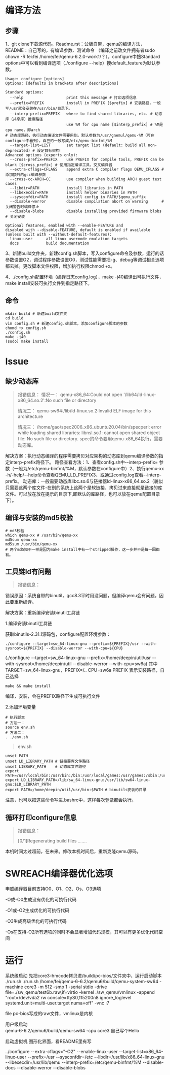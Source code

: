 # 编译方法

## 步骤

1、git clone下载源代码。Readme.rst：公版自带，qemu的编译方法，README：自己写的，有编译参数、测试命令
（编译之前改文件拥有者sudo chown -R fei:fei /home/fei/qemu-6.2.0-work1/？），configure中搜Standard options中可以看到编译选项（./configure --help）搜default_feature为默认参数。

```shell
Usage: configure [options]
Options: [defaults in brackets after descriptions]

Standard options:
  --help                   print this message # 打印选项信息
  --prefix=PREFIX          install in PREFIX [$prefix] # 安装路径，一般写/usr就会安装在/usr/bin/目录下。
  --interp-prefix=PREFIX   where to find shared libraries, etc. # 动态库（共享库）搜索路径
                           use %M for cpu name [$interp_prefix] # %M是cpu name，即arch
# 动态库路径，执行动态编译文件需要用到。默认参数为/usr/gnemul/qemu-%M（可在configure中看到），自己的一般写成/etc/qemu-binfmt/%M
  --target-list=LIST       set target list (default: build all non-deprecated) # 设定目标架构
Advanced options (experts only):
  --cross-prefix=PREFIX    use PREFIX for compile tools, PREFIX can be blank [$cross_prefix] # 使用指定编译工具，交叉编译器
  --extra-cflags=CFLAGS    append extra C compiler flags QEMU_CFLAGS # 添加额外的gcc编译参数
  --cross-cc-ARCH=CC       use compiler when building ARCH guest test cases
  --libdir=PATH            install libraries in PATH
  --libexecdir=PATH        install helper binaries in PATH
  --sysconfdir=PATH        install config in PATH/$qemu_suffix
  --disable-werror         disable compilation abort on warning      # 关闭警告时编译停止
  --disable-blobs          disable installing provided firmware blobs # 关闭安装
 
Optional features, enabled with --enable-FEATURE and
disabled with --disable-FEATURE, default is enabled if available
(unless built with --without-default-features):
  linux-user      all linux usermode emulation targets
  docs            build documentation
```

3、新建build文件夹，新建config.sh脚本，写入configure命令及参数，运行的话参数设置O2，调试程序参数设置O0，测试性能需要把-g、debug等调试相关选项都去掉。更改脚本文件权限，增加执行权限chmod +x。

4、./config.sh配置环境（编译日志config.log），make -j40编译出可执行文件，make install安装可执行文件到指定路径下。

## 命令

```shell
mkdir build # 新建build文件夹
cd build
vim config.sh # 新建config.sh脚本，添加configure脚本的参数
chomd +x config.sh
./config.sh
make -j40
(sudo) make install
```

# Issue

## 缺少动态库

> 报错信息：
> 情况一：
> qemu-x86_64:Could not open '/lib64/ld-linux-x86_64.so.2':No such file or directory
> 
> 情况二：
> qemu-sw64:/lib/ld-linux.so.2:Invalid ELF image for this architecture
> 
> 情况三：
> /home/gao/spec2006_x86_ubuntu20.04/bin/specperl: error while loading shared libraries: libnsl.so.1: cannot open shared object file: No such file or directory.
> spec的命令要用qemu-x86_64执行，需要动态库。

解决方案：执行动态编译的程序需要拷贝对应架构的动态库到qemu编译参数的指定interp-prefix路径下。
路径查看方法：1、查看config.sh中--interp-prefix= 参数（一般为/etc/qemu-binfmt/%M，默认参数在configure中）2、执行qemu-xx -h/-help/--help命令查看QEMU_LD_PREFIX3、或通过config.log查看--interp-prefix。
动态库：一般需要动态库libc.so.6与链接器ld-linux-x86_64.so.2（貌似只需要这两个库文件-在别的系统上这两个是软链接，拷贝过来直接就是链接的库文件。可以放在放在提示的目录下,即默认的库路径，也可以放在qemu配置目录下）。

## 编译与安装的md5校验

```shell
# md5校验
which qemu-xx # /usr/bin/qemu-xx
md5sum qemu-xx
md5sum /usr/bin/qemu-xx
# 两个md5知不一样是因为make install中有一个stripped操作，这一步并不是每一回都有。
```

## 工具链ld有问题

> 报错信息：

错误原因：系统自带的binutil，gcc8.3平时用没问题，但编译qemu会有问题，因此要重新编译。

解决方案：重新编译安装binutil工具链

1.编译安装binutil工具链

获取binutils-2.31.1源码包，configure配置环境参数：

```shell
./configure --target=sw_64-linux-gnu --prefix=${PREFIX}/usr --with-sysroot=${PREFIX} --disable-werror --with-cpu=${CPU}
```

(./configure --target=sw_64-linux-gnu --prefix=/home/deepin/util/usr --with-sysroot=/home/deepin/util --disable-werror --with-cpu=sw6a)
其中TARGET=sw_64-linux-gnu，PREFIX=/.. CPU=sw6a
PREFIX 表示安装路径，自己选择

```shell
make && make install 
```

编译，安装，会在PREFIX路径下生成可执行文件

2.添加环境变量

```shell
# 执行脚本
# 方法一：
source env.sh   
# 方法二：
. ./env.sh
```

> env.sh

```shell
unset PATH
unset LD_LIBRARY_PATH # 链接器库文件路径
unset LIBRARY_PATH    # 动态库文件路径
export PATH=/usr/local/bin:/usr/bin:/bin:/usr/local/games:/usr/games:/sbin:/usr/sbin
export LD_LIBRARY_PATH=/lib/sw_64-linux-gnu:/usr/lib/sw64-linux-gnu:$LD_LIBRARY_PATH
export PATH=/home/deepin/util/usr/bin:$PATH # binutils安装的目录
```

注意，也可以把这些命令写进.bashrc中，这样每次登录都会执行。

## 循环打印configure信息

> 报错信息：
> 
> [0/1]Regenerating build files
> .......

本机时间太过超前，在未来。修改本机时间后，重新克隆qemu源码。

# SWREACH编译器优化选项

申威编译器目前支持O0、O1、O2、Os、O3选项

-O或-O0生成没有优化的可执行代码

-O1或-O2生成优化的可执行代码

-O3生成高级优化的可执行代码

-Os在支持-O2所有选项的同时不会显著增加代码规模，其可以有更多优化代码空间

# 运行

系统级启动 先把core3-hmcode拷贝进/build/pc-bios/文件夹中，运行启动脚本 ./run.sh
 ./run.sh
/home/fei/qemu-6-6.2/qemu6/build/qemu-system-sw64 -machine core3 -m 512 -smp 1 -serial stdio -drive file=./sw_qemu/test6b.raw,if=virtio -kernel ./sw_qemu/vmlinux -append "root=/dev/vda2 rw console=ttyS0,115200n8 ignore_loglevel systemd.unit=multi-user.target numa=off" -vnc :7

file pc-bios写成的raw文件，vmlinux是内核

用户级启动  
qemu-6-6.2/qemu6/build/qemu-sw64 -cpu core3 自己写个Hello

启动虚拟机
图形化界面，看README里有写


../configure --extra-cflags="-O2" --enable-linux-user --target-list=x86_64-linux-user --prefix=/usr --sysconfdir=/etc --libdir=/usr/lib/x86_64-linux-gnu --libexecdir=/usr/lib/qemu --interp-prefix=/etc/qemu-binfmt/%M --disable-docs --disable-werror --disable-blobs
